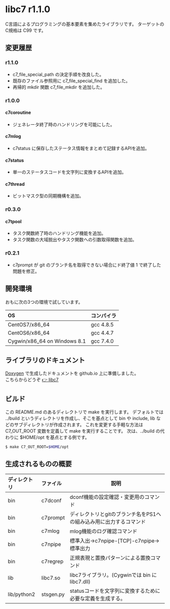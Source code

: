 # libc7 r1.1.0

C言語によるプログラミングの基本要素を集めたライブラリです。
ターゲットのC規格は C99 です。

## 変更履歴

### r1.1.0

- c7_file_special_path の決定手順を改良した。
- 既存のファイル参照用に c7_file_special_find を追加した。
- 再帰的 mkdir 関数 c7_file_mkdir を追加した。

### r1.0.0

#### c7coroutine

- ジェネレータ終了時のハンドリングを可能にした。

#### c7mlog

- c7status に保存したステータス情報をまとめて記録するAPIを追加。

#### c7status

- 単一のステータスコードを文字列に変換するAPIを追加。

#### c7thread

- ビットマスク型の同期機構を追加。

### r0.3.0

#### c7tpool

- タスク関数終了時のハンドリング機能を追加。
- タスク関数の大域脱出やタスク関数への引数取得関数を追加。

### r0.2.1

- c7prompt が git のブランチ名を取得できない場合にド終了値 1 で終了した問題を修正。

## 開発環境

おもに次の3つの環境で試しています。

OS|コンパイラ
:-|:-
CentOS7/x86_64 | gcc 4.8.5
CentOS6/x86_64 | gcc 4.4.7
Cygwin/x86_64 on Windows 8.1 | gcc 7.4.0

## ライブラリのドキュメント

[Doxygen](http://www.doxygen.jp/) で生成したドキュメントを github.io 上に準備しました。<BR>
こちらからどうぞ [:point_right: libc7](https://ccldaout.github.io/libc7/)

## ビルド

この README.md のあるディレクトリで make を実行します。
デフォルトでは ../build というディレクトリを作成し、そこを基点として bin や include, lib などのサブディレクトリが作成されます。
これを変更する手軽な方法は C7_OUT_ROOT 変数を定義して make を実行することです。
次は、../build の代わりに $HOME/opt を基点とする例です。

```sh
$ make C7_OUT_ROOT=$HOME/opt
```

## 生成されるものの概要

ディレクトリ|ファイル|説明
:-|:-|-
bin|c7dconf|dconf機能の設定確認・変更用のコマンド
bin|c7prompt|ディレクトリとgitのブランチ名をPS1への組み込み用に出力するコマンド
bin|c7mlog|mlog機能のログ確認コマンド
bin|c7npipe|標準入出→c7npipe-\[TCP\]-c7npipe→標準出力
bin|c7regrep|正規表現と置換パターンによる置換コマンド
lib|libc7.so|libc7ライブラリ。(Cygwinでは bin に libc7.dll)
lib/python2|stsgen.py|statusコードを文字列に変換するために必要な定義を生成する。
